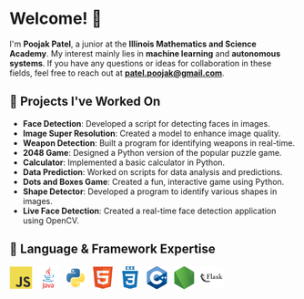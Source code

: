 # Welcome! 👋

I'm **Poojak Patel**, a junior at the **Illinois Mathematics and Science Academy**. My interest mainly lies in **machine learning** and **autonomous systems**. If you have any questions or ideas for collaboration in these fields, feel free to reach out at **patel.poojak@gmail.com**.


## 🌱 Projects I've Worked On

- **Face Detection**: Developed a script for detecting faces in images.
- **Image Super Resolution**: Created a model to enhance image quality.
- **Weapon Detection**: Built a program for identifying weapons in real-time.
- **2048 Game**: Designed a Python version of the popular puzzle game.
- **Calculator**: Implemented a basic calculator in Python.
- **Data Prediction**: Worked on scripts for data analysis and predictions.
- **Dots and Boxes Game**: Created a fun, interactive game using Python.
- **Shape Detector**: Developed a program to identify various shapes in images.
- **Live Face Detection**: Created a real-time face detection application using OpenCV.

## 🌟 Language & Framework Expertise

<div> <img src="https://github.com/devicons/devicon/blob/master/icons/javascript/javascript-original.svg" title="JavaScript" alt="JavaScript" width="40" height="40"/>&nbsp; <img src="https://github.com/devicons/devicon/blob/master/icons/java/java-original-wordmark.svg" title="Java" alt="Java" width="40" height="40"/>&nbsp; <img src="https://github.com/devicons/devicon/blob/master/icons/python/python-original.svg" title="Python" alt="Python" width="40" height="40"/>&nbsp; <img src="https://github.com/devicons/devicon/blob/master/icons/html5/html5-original.svg" title="HTML5" alt="HTML" width="40" height="40"/>&nbsp; <img src="https://github.com/devicons/devicon/blob/master/icons/css3/css3-plain-wordmark.svg" title="CSS3" alt="CSS" width="40" height="40"/>&nbsp; <img src="https://github.com/devicons/devicon/blob/master/icons/cplusplus/cplusplus-original.svg" title="C++" alt="C++" width="40" height="40"/>&nbsp; <img src="https://github.com/devicons/devicon/blob/master/icons/nodejs/nodejs-original.svg" title="Node.js" alt="Node.js" width="40" height="40"/>&nbsp; <img src="https://github.com/devicons/devicon/blob/master/icons/flask/flask-original-wordmark.svg" title="Flask" alt="Flask" width="40" height="40"/> </div>
